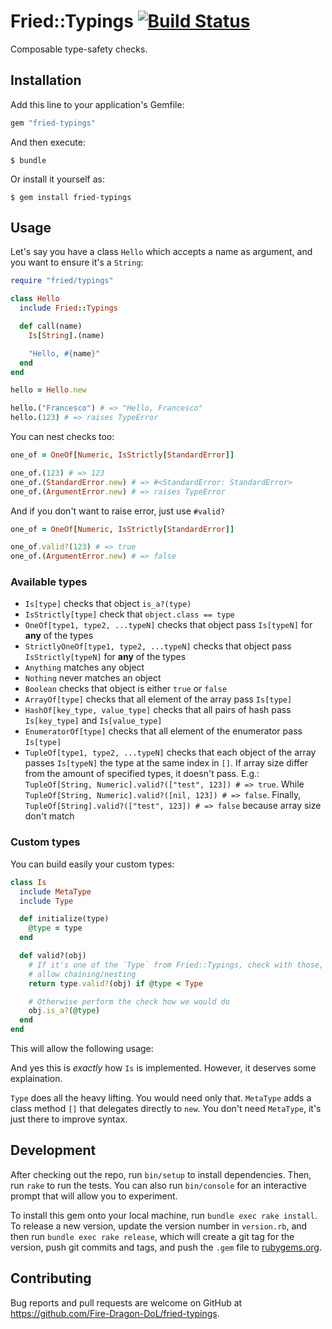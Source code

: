 # Fried::Typings [![Build Status][test-badge]][test-link]

Composable type-safety checks.

## Installation

Add this line to your application's Gemfile:

```ruby
gem "fried-typings"
```

And then execute:

    $ bundle

Or install it yourself as:

    $ gem install fried-typings

## Usage

Let's say you have a class `Hello` which accepts a name as argument, and you
want to ensure it's a `String`:

```ruby
require "fried/typings"

class Hello
  include Fried::Typings

  def call(name)
    Is[String].(name)

    "Hello, #{name}"
  end
end

hello = Hello.new

hello.("Francesco") # => "Hello, Francesco"
hello.(123) # => raises TypeError
```

You can nest checks too:

```ruby
one_of = OneOf[Numeric, IsStrictly[StandardError]]

one_of.(123) # => 123
one_of.(StandardError.new) # => #<StandardError: StandardError>
one_of.(ArgumentError.new) # => raises TypeError
```

And if you don't want to raise error, just use `#valid?`

```ruby
one_of = OneOf[Numeric, IsStrictly[StandardError]]

one_of.valid?(123) # => true
one_of.(ArgumentError.new) # => false
```

### Available types

- `Is[type]` checks that object `is_a?(type)`
- `IsStrictly[type]` check that `object.class == type`
- `OneOf[type1, type2, ...typeN]` checks that object pass `Is[typeN]` for
  **any** of the types
- `StrictlyOneOf[type1, type2, ...typeN]` checks that object pass
  `IsStrictly[typeN]` for **any** of the types
- `Anything` matches any object
- `Nothing` never matches an object
- `Boolean` checks that object is either `true` or `false`
- `ArrayOf[type]` checks that all element of the array pass `Is[type]`
- `HashOf[key_type, value_type]` checks that all pairs of hash pass
  `Is[key_type]` and `Is[value_type]`
- `EnumeratorOf[type]` checks that all element of the enumerator pass
  `Is[type]`
- `TupleOf[type1, type2, ...typeN]` checks that each object of the array
  passes `Is[typeN]` the type at the same index in `[]`. If array size differ
  from the amount of specified types, it doesn't pass. E.g.:
  `TupleOf[String, Numeric].valid?(["test", 123]) # => true`. While
  `TupleOf[String, Numeric].valid?([nil, 123]) # => false`. Finally,
  `TupleOf[String].valid?(["test", 123]) # => false` because array size don't
  match

### Custom types

You can build easily your custom types:

```ruby
class Is
  include MetaType
  include Type

  def initialize(type)
    @type = type
  end

  def valid?(obj)
    # If it's one of the `Type` from Fried::Typings, check with those, to
    # allow chaining/nesting
    return type.valid?(obj) if @type < Type

    # Otherwise perform the check how we would do
    obj.is_a?(@type)
  end
end
```

This will allow the following usage:

And yes this is _exactly_ how `Is` is implemented. However, it deserves some
explaination.

`Type` does all the heavy lifting. You would need only that. `MetaType` adds
a class method `[]` that delegates directly to `new`.
You don't need `MetaType`, it's just there to improve syntax.

## Development

After checking out the repo, run `bin/setup` to install dependencies. Then, run `rake` to run the tests. You can also run `bin/console` for an interactive prompt that will allow you to experiment.

To install this gem onto your local machine, run `bundle exec rake install`. To release a new version, update the version number in `version.rb`, and then run `bundle exec rake release`, which will create a git tag for the version, push git commits and tags, and push the `.gem` file to [rubygems.org](https://rubygems.org).

## Contributing

Bug reports and pull requests are welcome on GitHub at https://github.com/Fire-Dragon-DoL/fried-typings.

[test-badge]: https://travis-ci.org/Fire-Dragon-DoL/fried-typings.svg?branch=master
[test-link]: https://travis-ci.org/Fire-Dragon-DoL/fried-typings
